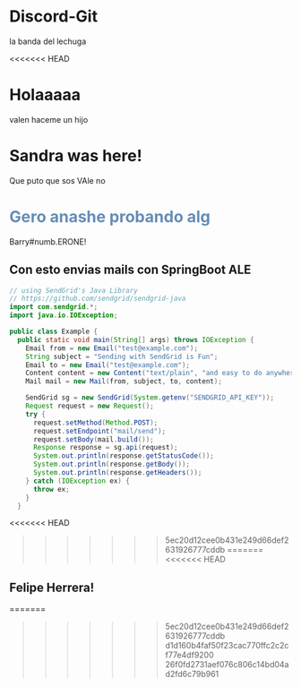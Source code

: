 # Discord-Git

la banda del lechuga

<<<<<<< HEAD

Holaaaaa
=======
valen haceme un hijo

Sandra was here!
=======
Que puto que sos VAle no

<h1 style="color:#0489"> Gero anashe probando alg</h1>

Barry#numb.ERONE!

## Con esto envias mails con SpringBoot ALE



```java
// using SendGrid's Java Library
// https://github.com/sendgrid/sendgrid-java
import com.sendgrid.*;
import java.io.IOException;

public class Example {
  public static void main(String[] args) throws IOException {
    Email from = new Email("test@example.com");
    String subject = "Sending with SendGrid is Fun";
    Email to = new Email("test@example.com");
    Content content = new Content("text/plain", "and easy to do anywhere, even with Java");
    Mail mail = new Mail(from, subject, to, content);

    SendGrid sg = new SendGrid(System.getenv("SENDGRID_API_KEY"));
    Request request = new Request();
    try {
      request.setMethod(Method.POST);
      request.setEndpoint("mail/send");
      request.setBody(mail.build());
      Response response = sg.api(request);
      System.out.println(response.getStatusCode());
      System.out.println(response.getBody());
      System.out.println(response.getHeaders());
    } catch (IOException ex) {
      throw ex;
    }
  }

```
<<<<<<< HEAD
>>>>>>> 5ec20d12cee0b431e249d66def2631926777cddb
=======
<<<<<<< HEAD
</div>

## Felipe Herrera!
=======
>>>>>>> 5ec20d12cee0b431e249d66def2631926777cddb
>>>>>>> d1d160b4faf50f23cac770ffc2c2cf77e4df9200
>>>>>>> 26f0fd2731aef076c806c14bd04ad2fd6c79b961
